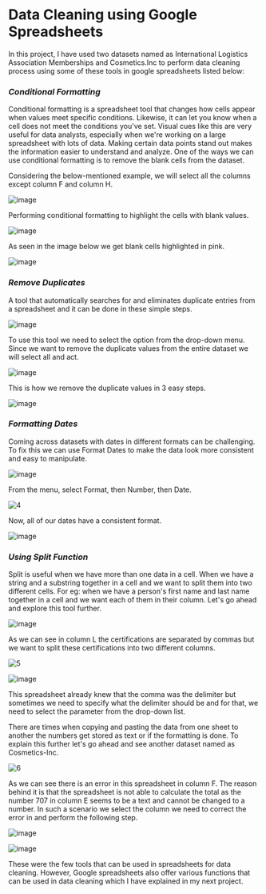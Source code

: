 # Data Cleaning using Google Spreadsheets

In this project, I have used two datasets named as International Logistics Association Memberships and Cosmetics.Inc to perform data cleaning process using some of these tools in google spreadsheets listed below:

### ***Conditional Formatting***

Conditional formatting is a spreadsheet tool that changes how cells appear when values meet specific conditions. Likewise, it can let you know when a cell does not meet the conditions you've set. Visual cues like this are very useful for data analysts, especially when we're working on a large spreadsheet with lots of data. Making certain data points stand out makes the information easier to understand and analyze. One of the ways we can use conditional formatting is to remove the blank cells from the dataset. 

Considering the below-mentioned example, we will select all the columns except column F and column H. 

![image](https://github.com/user-attachments/assets/cb0d9398-d125-4321-b427-5e80cf368101)

Performing conditional formatting to highlight the cells with blank values.

![image](https://github.com/user-attachments/assets/e683a514-e0f4-45ae-91ce-9a30e6e6c2cf)

As seen in the image below we get blank cells highlighted in pink.

![image](https://github.com/user-attachments/assets/1785548b-2c6a-4452-9785-1a4279dac631)

### ***Remove Duplicates***

A tool that automatically searches for and eliminates duplicate entries from a spreadsheet and it can be done in these simple steps.

![image](https://github.com/user-attachments/assets/78329053-2456-4e9b-8d05-2e91cabeb2b1)

To use this tool we need to select the option from the drop-down menu. Since we want to remove the duplicate values from the entire dataset we will select all and act.

![image](https://github.com/user-attachments/assets/4f3febeb-27aa-4c06-8e46-3be9d041bf80)

This is how we remove the duplicate values in 3 easy steps.

![image](https://github.com/user-attachments/assets/c8def101-5a69-472c-85ea-0d0893dd454e)

### ***Formatting Dates***

Coming across datasets with dates in different formats can be challenging. To fix this we can use Format Dates to make the data look more consistent and easy to manipulate.

 ![image](https://github.com/user-attachments/assets/3a2ad673-a84c-4f20-b9a9-eb3bed082b7c)

From the menu, select Format, then Number, then Date.

 ![4](https://github.com/user-attachments/assets/16fa0525-0515-4728-b928-0283441118bf)

Now, all of our dates have a consistent format.

 ![image](https://github.com/user-attachments/assets/518108ec-700e-41f7-9d6e-aa0f8fe46913)

### ***Using Split Function***

Split is useful when we have more than one data in a cell. When we have a string and a substring together in a cell and we want to split them into two different cells. For eg: when we have a person's first name and last name together in a cell and we want each of them in their column.
Let's go ahead and explore this tool further.

![image](https://github.com/user-attachments/assets/9c2ef50d-b109-46b1-bd31-8640ffe58d44)

As we can see in column L the certifications are separated by commas but we want to split these certifications into two different columns.

![5](https://github.com/user-attachments/assets/29ce8dbe-3e1b-4213-ba76-264693912bb6)

![image](https://github.com/user-attachments/assets/494624e0-e3ff-4737-a5f8-bd8f97f96fef)

This spreadsheet already knew that the comma was the delimiter but sometimes we need to specify what the delimiter should be and for that, we need to select the parameter from the drop-down list. 

There are times when copying and pasting the data from one sheet to another the numbers get stored as text or if the formatting is done. To explain this further let's go ahead and see another dataset named as Cosmetics-Inc.

![6](https://github.com/user-attachments/assets/1d1fed24-f76b-44f8-9d0e-dd1663990cd1)

As we can see there is an error in this spreadsheet in column F. The reason behind it is that the spreadsheet is not able to calculate the total as the number 707 in column E seems to be a text and cannot be changed to a number. In such a scenario we select the column we need to correct the error in and perform the following step.

![image](https://github.com/user-attachments/assets/df0baf8e-b90a-49d6-8fa8-a5d53b9cb591)

![image](https://github.com/user-attachments/assets/7520eb50-40fe-4295-a04c-d2df0629c1f7)

These were the few tools that can be used in spreadsheets for data cleaning. However, Google spreadsheets also offer various functions that can be used in data cleaning which I have explained in my next project. 
